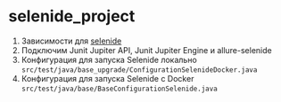 # selenide_project

1. Зависимости для [selenide](https://mvnrepository.com "Выбираем какой хотим")
2. Подключим Junit Jupiter API, Junit Jupiter Engine и allure-selenide
3. Конфигурация для запуска Selenide локально `src/test/java/base_upgrade/ConfigurationSelenideDocker.java`
4. Конфигурация для запуска Selenide c Docker `src/test/java/base/BaseConfigurationSelenide.java`